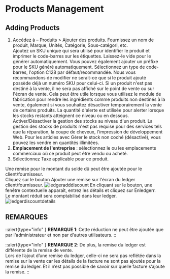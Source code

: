# Products Management

## Adding Products 

1. Accédez à – Produits > Ajouter des produits. Fournissez un nom de produit, Marque, Unités, Catégorie, Sous-catégori, etc.<br>
Ajoutez un SKU unique qui sera utilisé pour identifier le produit et imprimer le code-barres sur les étiquettes. Laissez-le vide pour le générer automatiquement. Vous pouvez également ajouter un préfixe pour le SKU généré automatiquement. 
Sélectionnez un type de code-barres, l'option C128 par défaut/recommandée. Nous vous recommandons de modifier ne serait-ce que si le produit ajouté possède déjà un numéro SKU pour celui-ci. 
Si un produit n'est pas destiné à la vente, il ne sera pas affiché sur le point de vente ou sur l'écran de vente. Cela peut être utile lorsque vous utilisez le module de fabrication pour rendre les ingrédients comme produits non destinés à la vente, également si vous souhaitez désactiver temporairement la vente de certains produits. 
La quantité d'alerte est utilisée pour alerter lorsque les stocks restants atteignent ce niveau ou en dessous.
Activer/Désactiver la gestion des stocks au niveau d'un produit. La gestion des stocks de produits n'est pas requise pour des services tels que la réparation, la coupe de cheveux, l'impression de développement Web. Pour les articles avec Gérer le stock non coché (désactivé), vous pouvez les vendre en quantités illimitées.
2. **Emplacement de l'entreprise** : sélectionnez le ou les emplacements commerciaux où ce produit peut être vendu ou acheté.
3. Sélectionnez Taxe applicable pour ce produit.


Une remise pour le montant du solde dû peut être ajoutée pour le client/fournisseur.<br>
Cliquez sur le bouton Ajouter une remise sur l'écran du ledger client/fournisseur. 
![ledgeradddiscount](/contact-management/ledgeradddiscount-600x314.png)
En cliquant sur le bouton, une fenêtre contextuelle apparaît, entrez les détails et cliquez sur Enledgerr.<br>
Le montant réduit sera comptabilisé dans leur ledger.
![ledgerdiscountdetails](/contact-management/ledgerdiscountdetails-600x334.png)

## REMARQUES

::alert{type="info" }
**REMARQUE 1**: Cette réduction ne peut être ajoutée que par l'administrateur et non par d'autres utilisateurs.
::

::alert{type="info" }
**REMARQUE 2**: De plus, la remise du ledger est différente de la remise de vente.<br>
Lors de l’ajout d’une remise du ledger, celle-ci ne sera pas reflétée dans la remise sur la vente car les détails de la facture ne sont pas ajoutés pour la remise du ledger. Et il n’est pas possible de savoir sur quelle facture s’ajoute la remise.
::
